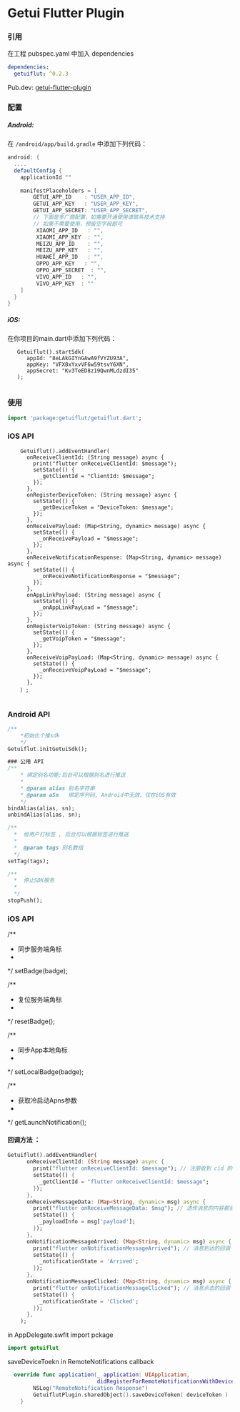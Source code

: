 # Getui Flutter Plugin



### 引用
在工程 pubspec.yaml 中加入 dependencies
```yaml
dependencies:
  getuiflut: ^0.2.3
```
Pub.dev:
<a href=" https://pub.dartlang.org/packages?q=getuiflut" target="_blank">getui-flutter-plugin</a>

### 配置
##### Android:

在 `/android/app/build.gradle` 中添加下列代码：
```groovy
android: {
  ....
  defaultConfig {
    applicationId ""
    
    manifestPlaceholders = [
    	GETUI_APP_ID    : "USER_APP_ID",
    	GETUI_APP_KEY   : "USER_APP_KEY",
    	GETUI_APP_SECRET: "USER_APP_SECRET",
        // 下面是多厂商配置，如需要开通使用请联系技术支持
        // 如果不需要使用，预留空字段即可
         XIAOMI_APP_ID   : "",
         XIAOMI_APP_KEY  : "",
         MEIZU_APP_ID    : "",
         MEIZU_APP_KEY   : "",
         HUAWEI_APP_ID   : "",
         OPPO_APP_KEY   : "",
         OPPO_APP_SECRET  : "",
         VIVO_APP_ID   : "",
         VIVO_APP_KEY  : ""
    ]
  }    
}
```


##### iOS:

在你项目的main.dart中添加下列代码：

```
   Getuiflut().startSdk(
      appId: "8eLAkGIYnGAwA9fVYZU93A",
      appKey: "VFX8xYxvVF6w59tsvY6XN",
      appSecret: "Kv3TeED8z19QwnMLdzdI35"
   );
    
```

### 使用
```dart
import 'package:getuiflut/getuiflut.dart';
```

### iOS API

```
	Getuiflut().addEventHandler(
      onReceiveClientId: (String message) async {
        print("flutter onReceiveClientId: $message");
        setState(() {
          _getClientId = "ClientId: $message";
        });
      },
      onRegisterDeviceToken: (String message) async {
        setState(() {
          _getDeviceToken = "DeviceToken: $message";
        });
      },
      onReceivePayload: (Map<String, dynamic> message) async {
        setState(() {
          _onReceivePayload = "$message";
        });
      },
      onReceiveNotificationResponse: (Map<String, dynamic> message) async {
        setState(() {
          _onReceiveNotificationResponse = "$message";
        });
      },
      onAppLinkPayload: (String message) async {
        setState(() {
          _onAppLinkPayLoad = "$message";
        });
      },
      onRegisterVoipToken: (String message) async {
        setState(() {
          _getVoipToken = "$message";
        });
      },
      onReceiveVoipPayLoad: (Map<String, dynamic> message) async {
        setState(() {
          _onReceiveVoipPayLoad = "$message";
        });
      },
    ）;
 
```

### Android API

```dart
/**
	*初始化个推sdk
	*/
Getuiflut.initGetuiSdk();

### 公用 API
/**
	* 绑定别名功能:后台可以根据别名进行推送
	*
	* @param alias 别名字符串
	* @param aSn   绑定序列码, Android中无效，仅在iOS有效
	*/
bindAlias(alias, sn);
unbindAlias(alias, sn);

/**
  *  给用户打标签 , 后台可以根据标签进行推送
  *
  *  @param tags 别名数组
  */
setTag(tags);

/**
  *  停止SDK服务
  *
  */
stopPush();
```

### iOS API

/**
  *  同步服务端角标
  *
  */
setBadge(badge);

/**
  *  复位服务端角标
  *
  */
resetBadge();

/**
  *  同步App本地角标
  *
  */
setLocalBadge(badge); 


/**
  *  获取冷启动Apns参数
  *
  */
getLaunchNotification();

#### 回调方法 ：

```dart
Getuiflut().addEventHandler(
      onReceiveClientId: (String message) async {
        print("flutter onReceiveClientId: $message"); // 注册收到 cid 的回调
        setState(() {
          _getClientId = "flutter onReceiveClientId: $message";
        });
      },
      onReceiveMessageData: (Map<String, dynamic> msg) async {
        print("flutter onReceiveMessageData: $msg"); // 透传消息的内容都会走到这里
        setState(() {
          _payloadInfo = msg['payload'];
        });
      },
      onNotificationMessageArrived: (Map<String, dynamic> msg) async {
        print("flutter onNotificationMessageArrived"); // 消息到达的回调
        setState(() {
          _notificationState = 'Arrived';
        });
      },
      onNotificationMessageClicked: (Map<String, dynamic> msg) async {
        print("flutter onNotificationMessageClicked"); // 消息点击的回调
        setState(() {
          _notificationState = 'Clicked';
        });
      },
    );
```

in AppDelegate.swfit
import pckage
```swift
import getuiflut
```

saveDeviceToekn in RemoteNotifications callback
```swift
  override func application(_ application: UIApplication, 
                            didRegisterForRemoteNotificationsWithDeviceToken deviceToken: Data) {
        NSLog("RemoteNotification Response")
        GetuiflutPlugin.sharedObject().saveDeviceToken( deviceToken )
    }
```


